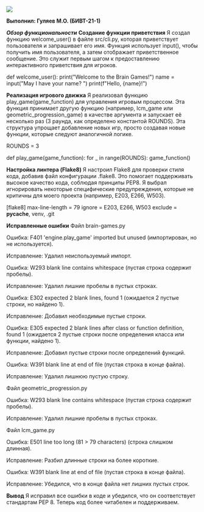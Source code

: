 <a href="https://codeclimate.com/github/mogul03/smd-lab2/maintainability"><img src="https://api.codeclimate.com/v1/badges/14c2ab1677e79ec9a45e/maintainability" /></a>

**Выполнил: Гуляев М.О. (БИВТ-21-1)**

***Обзор функциональности***
**Создание функции приветствия**
    Я создал функцию welcome_user() в файле src/cli.py, которая приветствует пользователя и запрашивает его имя. Функция использует input(), чтобы получить имя пользователя, а затем отображает приветственное сообщение. Это служит первым шагом к предоставлению интерактивного приветствия для игроков.

def welcome_user():
    print("Welcome to the Brain Games!")
    name = input("May I have your name? ")
    print(f"Hello, {name}!")

**Реализация игрового движка**
Я реализовал функцию play_game(game_function) для управления игровым процессом. Эта функция принимает другую функцию (например, lcm_game или geometric_progression_game) в качестве аргумента и запускает её несколько раз (3 раунда, как определено константой ROUNDS). Эта структура упрощает добавление новых игр, просто создавая новые функции, которые следуют аналогичной логике.

ROUNDS = 3

def play_game(game_function):
    for _ in range(ROUNDS):
        game_function()

**Настройка линтера (Flake8)**
Я настроил Flake8 для проверки стиля кода, добавив файл конфигурации .flake8. Это помогает поддерживать высокое качество кода, соблюдая принципы PEP8. Я выбрал игнорировать некоторые специфические предупреждения, которые не критичны для моего проекта (например, E203, E266, W503).

[flake8]
max-line-length = 79
ignore = E203, E266, W503
exclude = __pycache__, venv, .git

**Исправленные ошибки**
Файл brain-games.py

Ошибка: F401 'engine.play_game' imported but unused (импортирован, но не используется).

Исправление: Удалил неиспользуемый импорт.

Ошибка: W293 blank line contains whitespace (пустая строка содержит пробелы).

Исправление: Удалил лишние пробелы в пустых строках.

Ошибка: E302 expected 2 blank lines, found 1 (ожидается 2 пустые строки, но найдено 1).

Исправление: Добавил необходимые пустые строки.

Ошибка: E305 expected 2 blank lines after class or function definition, found 1 (ожидается 2 пустые строки после определения класса или функции, найдено 1).

Исправление: Добавил пустые строки после определений функций.

Ошибка: W391 blank line at end of file (пустая строка в конце файла).

Исправление: Удалил лишнюю пустую строку.

Файл geometric_progression.py

Ошибка: W293 blank line contains whitespace (пустая строка содержит пробелы).

Исправление: Удалил лишние пробелы в пустых строках.

Файл lcm_game.py

Ошибка: E501 line too long (81 > 79 characters) (строка слишком длинная).

Исправление: Разбил длинные строки на более короткие.

Ошибка: W391 blank line at end of file (пустая строка в конце файла).

Исправление: Убедился, что в конце файла нет лишних пустых строк.

**Вывод**
Я исправил все ошибки в коде и убедился, что он соответствует стандартам PEP 8. Теперь код более читабелен и поддерживаем. 
